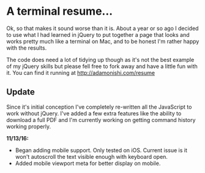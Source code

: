 # A terminal resume...

Ok, so that makes it sound worse than it is. About a year or so ago I decided to use what I had learned in jQuery to put together a page that looks and works pretty much like a terminal on Mac, and to be honest I'm rather happy with the results.

The code does need a lot of tidying up though as it's not the best example of my jQuery skills but please fell free to fork away and have a little fun with it. You can find it running at http://adamonishi.com/resume

## Update

Since it's initial conception I've completely re-written all the JavaScript to work without jQuery. I've added a few extra features like the ability to download a full PDF and I'm currently working on getting command history working properly.

**11/13/16:**
- Began adding mobile support. Only tested on iOS. Current issue is it won't autoscroll the text visible enough with keyboard open.
- Added mobile viewport meta for better display on mobile.

